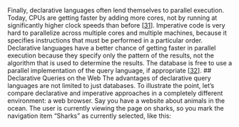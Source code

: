 
Finally, declarative languages often lend themselves to parallel execution. Today, CPUs are getting
faster by adding more cores, not by running at significantly higher clock speeds than before
[[31](ch02.html#Sutter2005us)].
Imperative code is very hard to parallelize across multiple cores and multiple machines, because it
specifies instructions that must be performed in a particular order. Declarative languages have a
better chance of getting faster in parallel execution because they specify only the pattern of the
results, not the algorithm that is used to determine the results. The database is free to use a
parallel implementation of the query language, if appropriate
[[32](ch02.html#Hellerstein2010uq)]. ## Declarative Queries on the Web 
The advantages of declarative query languages are not limited to just databases. To illustrate the
point, let’s compare declarative and imperative approaches in a completely different environment: a
web browser. 
Say you have a website about animals in the ocean. The user is currently viewing the page on sharks,
so you mark the navigation item “Sharks” as currently selected, like this: